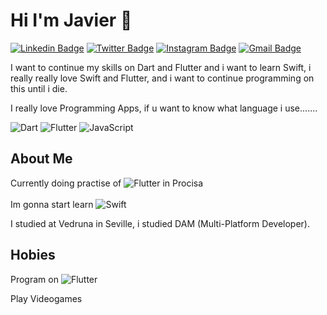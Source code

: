 #  Hi I'm Javier 👋
 
 
[![Linkedin Badge](https://img.shields.io/badge/-javi-blue?style=flat&logo=Linkedin&logoColor=white&link=https://www.linkedin.com/in/jlim/)](https://www.linkedin.com/in/javier-mena-bernal-carranza-b15a15211/)
[![Twitter Badge](https://img.shields.io/badge/-@jmaxgamerpro-1ca0f1?style=flat&labelColor=1ca0f1&logo=twitter&logoColor=white&link=https://twitter.com/_jesslim)](https://twitter.com/jmaxgamerpro)
[![Instagram Badge](https://img.shields.io/badge/-@javimbc-purple?style=flat&logo=instagram&logoColor=white&link=https://instagram.com/_jessicaalim/)](https://instagram.com/javimbc02)
[![Gmail Badge](https://img.shields.io/badge/-menajavier-c14438?style=flat&logo=Gmail&logoColor=white&link=mailto:jessicalim813@gmail.com)](mailto:menajavier2002@gmail.com)

I want to continue my skills on Dart and Flutter and i want to learn Swift, i really really love Swift and Flutter, and i want to continue programming on this until i die.

I really love Programming Apps, if u want to know what language i use.......

![Dart](https://img.shields.io/badge/dart-%230175C2.svg?style=for-the-badge&logo=dart&logoColor=white)
![Flutter](https://img.shields.io/badge/Flutter-%2302569B.svg?style=for-the-badge&logo=Flutter&logoColor=white)
![JavaScript](https://img.shields.io/badge/javascript-%23323330.svg?style=for-the-badge&logo=javascript&logoColor=%23F7DF1E)

## About Me

Currently doing practise of ![Flutter](https://img.shields.io/badge/Flutter-%2302569B.svg?style=for-the-badge&logo=Flutter&logoColor=white) in Procisa
<br><br>
Im gonna start learn ![Swift](https://img.shields.io/badge/swift-%23323330.svg?style=for-the-badge&logo=swift&logoColor=orange)

I studied at Vedruna in Seville, i studied DAM (Multi-Platform Developer).

## Hobies

Program on ![Flutter](https://img.shields.io/badge/Flutter-%2302569B.svg?style=for-the-badge&logo=Flutter&logoColor=white) 

Play Videogames



